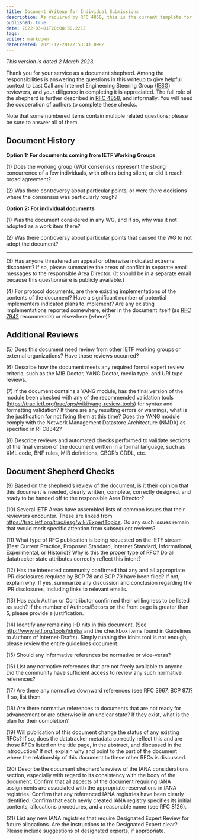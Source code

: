 ```yaml
---
title: Document Writeup for Individual Submissions
description: As required by RFC 4858, this is the current template for the Document Shepherd Write-Up. Changes are expected over time.
published: true
date: 2022-03-01T20:08:30.221Z
tags: 
editor: markdown
dateCreated: 2021-12-20T22:53:41.098Z
---
```


*This version is dated 2 March 2023.*

Thank you for your service as a document shepherd. Among the responsibilities is answering the questions in this writeup to give helpful context to Last Call and Internet Engineering Steering Group ([IESG](https://www.ietf.org/about/groups/iesg/)) reviewers, and your diligence in completing it is appreciated. The full role of the shepherd is further described in [RFC 4858](https://www.rfc-editor.org/rfc/rfc4858.html), and informally. You will need the cooperation of authors to complete these checks.

Note that some numbered items contain multiple related questions; please be sure to answer all of them.

## Document History
**Option 1: For documents coming from IETF Working Groups**

(1) Does the working group (WG) consensus represent the strong concurrence of a few individuals, with others being silent, or did it reach broad agreement?

(2) Was there controversy about particular points, or were there decisions where the consensus was particularly rough? 

**Option 2: For individual documents**

(1) Was the document considered in any WG, and if so, why was it not adopted as a work item there?
 
(2) Was there controversy about particular points that caused the WG to not adopt the document?

---
 
(3) Has anyone threatened an appeal or otherwise indicated extreme discontent? If so, please summarize the areas of conflict in separate email messages to the responsible Area Director. (It should be in a separate email because this questionnaire is publicly available.) 

(4) For protocol documents, are there existing implementations of the contents of the document? Have a significant number of potential implementers indicated plans to implement? Are any existing implementations reported somewhere, either in the document itself (as [RFC 7942](https://www.rfc-editor.org/rfc/rfc7942.html) recommends) or elsewhere (where)?

## Additional Reviews

(5) Does this document need review from other IETF working groups or external organizations? Have those reviews occurred?

(6) Describe how the document meets any required formal expert review criteria, such as the MIB Doctor, YANG Doctor, media type, and URI type reviews. 

(7) If the document contains a YANG module, has the final version of the module been checked with any of the recommended validation tools (https://trac.ietf.org/trac/ops/wiki/yang-review-tools) for syntax and formatting validation? If there are any resulting errors or warnings, what is the justification for not fixing them at this time? Does the YANG module comply with the Network Management Datastore Architecture (NMDA) as specified in RFC8342?

(8) Describe reviews and automated checks performed to validate sections of the final version of the document written in a formal language, such as XML code, BNF rules, MIB definitions, CBOR’s CDDL, etc.

## Document Shepherd Checks
(9) Based on the shepherd’s review of the document, is it their opinion that this document is needed, clearly written, complete, correctly designed, and ready to be handed off to the responsible Area Director?

(10) Several IETF Areas have assembled lists of common issues that their reviewers encounter.  These are linked from https://trac.ietf.org/trac/iesg/wiki/ExpertTopics. Do any such issues remain that would merit specific attention from subsequent reviews?

(11) What type of RFC publication is being requested on the IETF stream (Best Current Practice, Proposed Standard, Internet Standard, Informational, Experimental, or Historic)? Why is this the proper type of RFC? Do all datatracker state attributes correctly reflect this intent?

(12) Has the interested community confirmed that any and all appropriate IPR disclosures required by BCP 78 and BCP 79 have been filed? If not, explain why. If yes, summarize any discussion and conclusion regarding the IPR disclosures, including links to relevant emails.

(13) Has each Author or Contributor confirmed their willingness to be listed as such? If the number of Authors/Editors on the front page is greater than 5, please provide a justification.

(14) Identify any remaining I-D nits in this document. (See http://www.ietf.org/tools/idnits/ and the checkbox items found in Guidelines to Authors of Internet-Drafts). Simply running the idnits tool is not enough;  please review the entire guidelines document.

(15) Should any informative references be normative or vice-versa?

(16) List any normative references that are not freely available to anyone. Did the community have sufficient access to review any such normative references?

(17) Are there any normative downward references (see RFC 3967, BCP 97)? If so, list them. 

(18) Are there normative references to documents that are not ready for advancement or are otherwise in an unclear state? If they exist, what is the plan for their completion?

(19) Will publication of this document change the status of any existing RFCs? If so, does the datatracker metadata correctly reflect this and are those RFCs listed on the title page, in the abstract, and discussed in the introduction? If not, explain why and point to the part of the document where the relationship of this document to these other RFCs is discussed.

(20) Describe the document shepherd's review of the IANA considerations section, especially with regard to its consistency with the body of the document. Confirm that all aspects of the document requiring IANA assignments are associated with the appropriate reservations in IANA registries. Confirm that any referenced IANA registries have been clearly identified. Confirm that each newly created IANA registry specifies its initial contents, allocations procedures, and a reasonable name (see RFC 8126). 

(21) List any new IANA registries that require Designated Expert Review for future allocations. Are the instructions to the Designated Expert clear? Please include suggestions of designated experts, if appropriate.